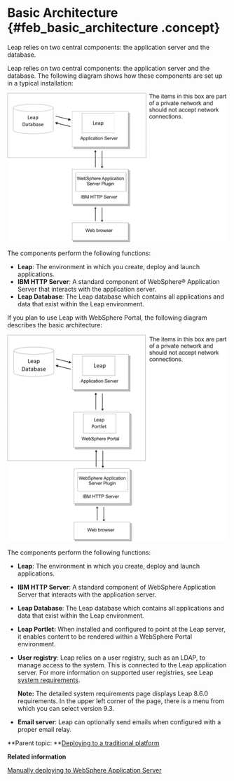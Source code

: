 # Basic Architecture {#feb_basic_architecture .concept}

Leap relies on two central components: the application server and the database.

Leap relies on two central components: the application server and the database. The following diagram shows how these components are set up in a typical installation:

![A diagram that shows basic Leaparchitecture.](graphics/basic_overview_v30.gif)

The components perform the following functions:

-   **Leap**: The environment in which you create, deploy and launch applications.
-   **IBM HTTP Server**: A standard component of WebSphere® Application Server that interacts with the application server.
-   **Leap Database**: The Leap database which contains all applications and data that exist within the Leap environment.

If you plan to use Leap with WebSphere Portal, the following diagram describes the basic architecture:

![A diagram that shows basic Leap architecture when used with WebSphere Portal .](graphics/basic_with_portlet.gif)

The components perform the following functions:

-   **Leap**: The environment in which you create, deploy and launch applications.
-   **IBM HTTP Server**: A standard component of WebSphere Application Server that interacts with the application server.
-   **Leap Database**: The Leap database which contains all applications and data that exist within the Leap environment.
-   **Leap Portlet:** When installed and configured to point at the Leap server, it enables content to be rendered within a WebSphere Portal environment.
-   **User registry**: Leap relies on a user registry, such as an LDAP, to manage access to the system. This is connected to the Leap application server. For more information on supported user registries, see Leap [system requirements](https://support.hcltechsw.com/csm?id=kb_article&sysparm_article=KB0010574).

    **Note:** The detailed system requirements page displays Leap 8.6.0 requirements. In the upper left corner of the page, there is a menu from which you can select version 9.3.

-   **Email server**: Leap can optionally send emails when configured with a proper email relay.

**Parent topic: **[Deploying to a traditional platform](deploytraditional_leap.md)

**Related information**  


[Manually deploying to WebSphere Application Server](in_deploying_was.md)

